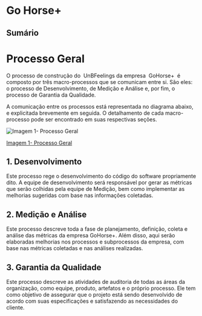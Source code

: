 # Go Horse+

## Sumário


# Processo Geral

O processo de construção do ​ UnBFeelings da empresa ​ GoHorse+ ​ é composto por três macro-processos que se comunicam entre si. São eles: o processo de Desenvolvimento, de Medição e Análise e, por fim, o processo de Garantia da Qualidade.

A comunicação entre os processos está representada no diagrama abaixo, e
explicitada brevemente em seguida. O detalhamento de cada macro-processo pode ser encontrado em suas respectivas seções.

![Imagem 1- Processo Geral](https://i.imgur.com/cDdzMs5.png)

[Imagem 1- Processo Geral](https://i.imgur.com/cDdzMs5.png)

## 1. Desenvolvimento

Este processo rege o desenvolvimento do código do software propriamente dito. A
equipe de desenvolvimento será responsável por gerar as métricas que serão colhidas pela
equipe de Medição, bem como implementar as melhorias sugeridas com base nas
informações coletadas.


## 2. Medição e Análise

Este processo descreve toda a fase de planejamento, definição, coleta e análise das
métricas da empresa GoHorse+. Além disso, aqui serão elaboradas melhorias nos
processos e subprocessos da empresa, com base nas métricas coletadas e nas análises
realizadas.

## 3. Garantia da Qualidade

Este processo descreve as atividades de auditoria de todas as áreas da
organização, como equipe, produto, artefatos e o próprio processo. Ele tem como objetivo
de assegurar que o projeto está sendo desenvolvido de acordo com suas especificações e
satisfazendo as necessidades do cliente.